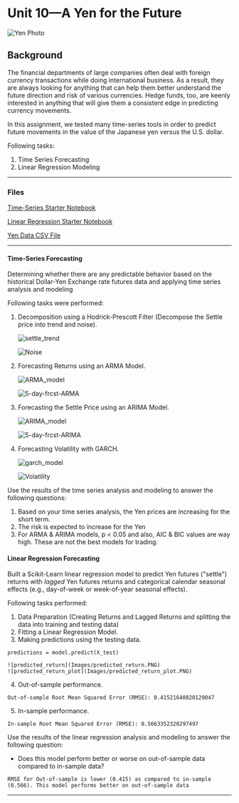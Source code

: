 # Unit 10—A Yen for the Future

![Yen Photo](Images/unit-10-readme-photo.png)

## Background

The financial departments of large companies often deal with foreign currency transactions while doing international business. As a result, they are always looking for anything that can help them better understand the future direction and risk of various currencies. Hedge funds, too, are keenly interested in anything that will give them a consistent edge in predicting currency movements.

In this assignment, we tested many time-series tools in order to predict future movements in the value of the Japanese yen versus the U.S. dollar.

Following tasks:

1. Time Series Forecasting
2. Linear Regression Modeling

- - -

### Files

[Time-Series Starter Notebook](Starter_Code/time_series_analysis.ipynb)

[Linear Regression Starter Notebook](Starter_Code/regression_analysis.ipynb)

[Yen Data CSV File](Starter_Code/yen.csv)

- - -

#### Time-Series Forecasting

Determining whether there are any predictable behavior based on the historical Dollar-Yen Exchange rate futures data and applying time series analysis and modeling

Following tasks were performed:

1. Decomposition using a Hodrick-Prescott Filter (Decompose the Settle price into trend and noise).

   ![settle_trend](Images/settle_trend.PNG)

   ![Noise](Images/noise.PNG)

2. Forecasting Returns using an ARMA Model.

    ![ARMA_model](Images/ARMA_model.PNG)

    ![5-day-frcst-ARMA](Images/5-day-frcst-ARMA.PNG)

3. Forecasting the Settle Price using an ARIMA Model.

    ![ARIMA_model](Images/ARIMA_model.PNG)

    ![5-day-frcst-ARIMA](Images/5-day-frcst-ARIMA.PNG)
    
    
4. Forecasting Volatility with GARCH.

    ![garch_model](Images/garch_model.PNG)

    ![Volatility](Images/Volatility.PNG)

Use the results of the time series analysis and modeling to answer the following questions:

1. Based on your time series analysis, the Yen prices are increasing for the short term. 
2. The risk is expected to increase for the Yen 
3. For ARMA & ARIMA models, p < 0.05 and also, AIC & BIC values are way high. These are not the best models for trading.


#### Linear Regression Forecasting

Built a Scikit-Learn linear regression model to predict Yen futures ("settle") returns with *lagged* Yen futures returns and categorical calendar seasonal effects (e.g., day-of-week or week-of-year seasonal effects).

Following tasks performed:

1. Data Preparation (Creating Returns and Lagged Returns and splitting the data into training and testing data)
2. Fitting a Linear Regression Model.
3. Making predictions using the testing data.

```
predictions = model.predict(X_test)

```
    ![predicted_return](Images/predicted_return.PNG)
    ![predicted_return_plot](Images/predicted_return_plot.PNG)

4. Out-of-sample performance.
```
Out-of-sample Root Mean Squared Error (RMSE): 0.41521640820129047
```

5. In-sample performance.
```
In-sample Root Mean Squared Error (RMSE): 0.5663352320297497
```

Use the results of the linear regression analysis and modeling to answer the following question:

* Does this model perform better or worse on out-of-sample data compared to in-sample data?

```
RMSE for Out-of-sample is lower (0.415) as compared to in-sample (0.566). This model performs better on out-of-sample data 
```

- - -

